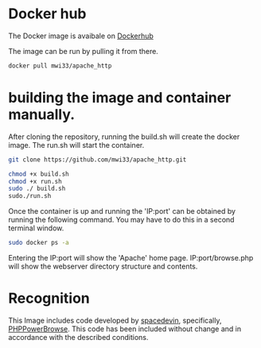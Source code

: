 # Docker hub
The Docker image is avaibale on [Dockerhub](https://hub.docker.com/repository/docker/mwi33/apache_http)

The image can be run by pulling it from there.

~~~ bash
docker pull mwi33/apache_http
~~~


# building the image and container manually.

After cloning the repository, running the build.sh will create the docker image.  The run.sh will start the container.

~~~ bash
git clone https://github.com/mwi33/apache_http.git

chmod +x build.sh
chmod +x run.sh
sudo ./ build.sh
sudo./run.sh
~~~

Once the container is up and running the 'IP:port' can be obtained by running the following command.  You may have to do this in a second terminal window.

~~~ bash
sudo docker ps -a
~~~

Entering the IP:port will show the 'Apache' home page.  IP:port/browse.php will show the webserver directory structure and contents.
# Recognition
This Image includes code developed by [spacedevin](https://github.com/spacedevin), specifically, [PHPPowerBrowse](https://github.com/spacedevin/PHPPowerBrowse/blob/master/README.txt).  This code has been included without change and in accordance with the described conditions.
